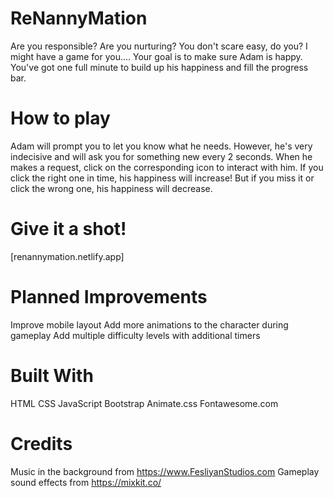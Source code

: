 # ReNannyMation
Are you responsible? Are you nurturing? You don't scare easy, do you? I might have a game for you....
Your goal is to make sure Adam is happy. You've got one full minute to build up his happiness and fill the progress bar. 

# How to play
Adam will prompt you to let you know what he needs. However, he's very indecisive and will ask you for something new every 2 seconds. When he makes a request, click on the corresponding icon to interact with him. If you click the right one in time, his happiness will increase! But if you miss it or click the wrong one, his happiness will decrease. 

# Give it a shot!
[renannymation.netlify.app]

# Planned Improvements
Improve mobile layout
Add more animations to the character during gameplay
Add multiple difficulty levels with additional timers

# Built With
HTML
CSS
JavaScript
Bootstrap
Animate.css
Fontawesome.com

# Credits
Music in the background from https://www.FesliyanStudios.com
Gameplay sound effects from https://mixkit.co/
